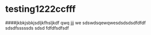 # testing1222ccfff
####jkbkjsbkjsdljkfhsljkdf
qwq
jjj
we
sdswdsqewqwesdsdsdsdfdfdf
sdsdfsssssds
sdsd
fdfdfsdfsdf
